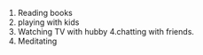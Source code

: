 1. Reading books
2. playing with kids
3. Watching TV with hubby
4.chatting with friends.
5. Meditating
